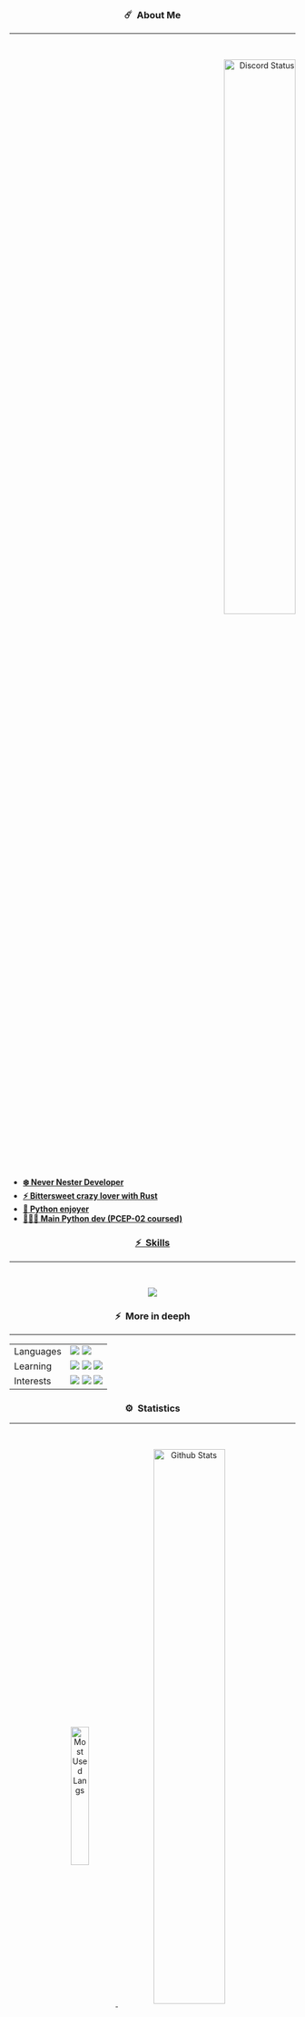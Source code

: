 
### <p align="center">☄️ &nbsp;About Me</p>
-----
<br>   <!-- White space -->

<p align="right">
	<a href="https://discord.com/users/714486105767936069" target="_blank">
		<img width="50%" align="center" alt="Discord Status" src="https://lanyard.cnrad.dev/api/714486105767936069?&bg=1f1f1f&animated=false&hideDiscrim=true&hideStatus=true&borderRadius=30px">
</p>

- **❄️ Never Nester Developer**
- **⚡️ Bittersweet crazy lover with Rust**
- **👀 Python enjoyer**
- **👨🏾‍💻 Main Python dev (PCEP-02 coursed)**
	



### <p align="center">⚡️ &nbsp;Skills
-----
<br>
	<p align="center">
   		<a href="https://skillicons.dev">
     		<img src="https://skillicons.dev/icons?i=py,qt,js,docker,vscode,github&theme=dark&perline=3"/>
   		</a>
 	</p> 
</p>


### <p align="center">⚡️ &nbsp;More in deeph
-----
|    |    |
| -- | -- |
| Languages | <img src="https://img.shields.io/badge/Native-Spanish-333?style=for-the-badge" /> <img src="https://img.shields.io/badge/Learning-German-333?style=for-the-badge" /> |
| Learning | <img src="https://img.shields.io/badge/Rust-222?style=for-the-badge&logo=rust&labelColor=222" /> <img src="https://img.shields.io/badge/Javascript-c5ae16?style=for-the-badge&logo=javascript&labelColor=c5ae16&logoColor=white" /> <img src="https://img.shields.io/badge/Typescript-166bc5?style=for-the-badge&logo=typescript&labelColor=166bc5&logoColor=white" /> |
| Interests | <img src="https://img.shields.io/badge/Machine Learning-222?style=for-the-badge&logo=ai&labelColor=222&logoColor=white" /> <img src="https://img.shields.io/badge/Backend-222?style=for-the-badge&labelColor=222&logoColor=white" /> <img src="https://img.shields.io/badge/Libmaker-222?style=for-the-badge&labelColor=222&logoColor=white" /> |
</p>


### <p align="center">⚙️ &nbsp;Statistics
-----
<br>
<p align="center">
	<a href="https://github.com/Backist" target="_blank">
		<img width="25%" align="center" alt="Most Used Langs" src="https://github-readme-stats.vercel.app/api/top-langs/?username=Backist&layout=compact">
	</a>
	<a href="https://github.com/Backist" target="_blank">
			<img width="50%" align="center" alt="Github Stats" src="https://github-readme-stats.vercel.app/api?username=Backist&theme=dark&show_icons=true&count_private=true&cache_seconds=7200">
	</a>
</p>


### <p align="center">👀 &nbsp;Visitors
-----
<br>
<p align="center">
 	<img src="https://profile-counter.glitch.me/Backest/count.svg" />
</p>




<!--- GITHUB STATS 

Select one theme:  dark -- highcontrast  -- chartreuse-dark  -- cobalt2

See all themes and docs in https://github.com/anuraghazra/github-readme-stats/blob/master/themes/README.md
To see how to change the repos card and top languajes etc.. see: https://github.com/anuraghazra/github-readme-stats/edit/master/docs/readme_es.md


>>> OLD DISCORD PRESENCE (not deprecated, only i don't use it actually)

[![Discord Presence](https://lanyard-profile-readme.vercel.app/api/714486105767936069?theme=black&animated=false&hideDiscrim=true&borderRadius=15px&idleMessage=Probably%20doing%20something%20else...)](https://discord.com/users/714486105767936069)

![Github stats](https://github-readme-stats.vercel.app/api?username=Backist&theme=dark&show_icons=true&count_private=true&cache_seconds=7200)

>>> MOST USED LANGS (by Github)

![Top Languages Card](https://github-readme-stats.vercel.app/api/top-langs/?username=Backist&layout=compact)

-----------------------------------------------------------------------------------------------------------------
Backist/Backist is a ✨ special ✨ repository because its `README.md` (this file) appears on your GitHub profile.
You can click the Preview link to take a look at your changes.
--->
